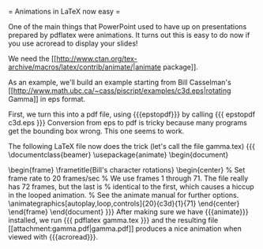 = Animations in LaTeX now easy =

One of the main things that PowerPoint used to have up on presentations prepared by pdflatex were animations. It turns out this is easy to do now if you use acroread to display your slides!

We need the [[http://www.ctan.org/tex-archive/macros/latex/contrib/animate/|animate package]].

As an example, we'll build an example starting from Bill Casselman's [[http://www.math.ubc.ca/~cass/piscript/examples/c3d.eps|rotating Gamma]] in eps format.

First, we turn this into a pdf file, using {{{epstopdf}}} by calling
{{{
epstopdf c3d.eps
}}}
Conversion from eps to pdf is tricky because many programs get the bounding box wrong. This one seems to work.

The following LaTeX file now does the trick (let's call the file gamma.tex)
{{{
\documentclass{beamer}
\usepackage{animate}
\begin{document}

\begin{frame}
    \frametitle{Bill's character rotations}
    \begin{center}
        % Set frame rate to 20 frames/sec
        % We use frames 1 through 71. The file really has 72 frames, but the last is
        % identical to the first, which causes a hiccup in the looped animation.
        % See the animate manual for further options. 
        \animategraphics[autoplay,loop,controls]{20}{c3d}{1}{71}
    \end{center}
\end{frame}
\end{document}
}}}
After making sure we have {{{animate}}} installed, we run
{{{
pdflatex gamma.tex
}}}
and the resulting file [[attachment:gamma.pdf|gamma.pdf]] produces a nice animation when viewed with {{{acroread}}}.
